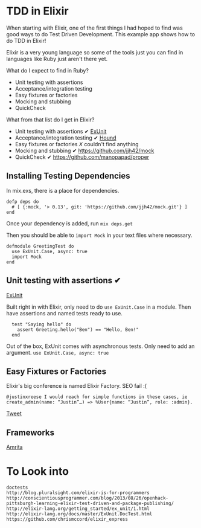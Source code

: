 # TDD in Elixir

When starting with Elixir, one of the first things I had hoped to find was good
ways to do Test Driven Development. This example app shows how to do TDD in
Elixir!

Elixir is a very young language so some of the tools just you can find in
languages like Ruby just aren't there yet.

What do I expect to find in Ruby?

- Unit testing with assertions
- Acceptance/integration testing
- Easy fixtures or factories
- Mocking and stubbing
- QuickCheck

What from that list do I get in Elixir?

- Unit testing with assertions ✔︎ [ExUnit](http://elixir-lang.org/getting_started/ex_unit/1.html)
- Acceptance/integration testing ✔︎ [Hound](https://github.com/HashNuke/hound)
- Easy fixtures or factories 𝘟 couldn't find anything
- Mocking and stubbing ✔︎ https://github.com/jjh42/mock
- QuickCheck ✔︎ https://github.com/manopapad/proper

## Installing Testing Dependencies

In mix.exs, there is a place for dependencies.

````
defp deps do
  # [ {:mock, '> 0.13', git: 'https://github.com/jjh42/mock.git'} ]
end
````

Once your dependency is added, run `mix deps.get`

Then you should be able to `import Mock` in your text files where necessary.

````
defmodule GreetingTest do
  use ExUnit.Case, async: true
  import Mock
end
````

## Unit testing with assertions ✔︎

[ExUnit](http://elixir-lang.org/getting_started/ex_unit/1.html)

Built right in with Elixir, only need to do `use ExUnit.Case` in a module. Then
have assertions and named tests ready to use.

````
  test "Saying hello" do
    assert Greeting.hello("Ben") == "Hello, Ben!"
  end
````

Out of the box, ExUnit comes with asynchronous tests. Only need to add an
argument. `use ExUnit.Case, async: true`

## Easy Fixtures or Factories

Elixir's big conference is named Elixir Factory. SEO fail :(

````
@justinxreese I would reach for simple functions in these cases, ie
create_admin(name: “Justin”…) => %User{name: “Justin”, role: :admin}.
````

[Tweet](https://twitter.com/chris_mccord/status/466371187585863681)

## Frameworks

[Amrita](https://github.com/josephwilk/amrita)

# To Look into
````
doctests
http://blog.pluralsight.com/elixir-is-for-programmers
http://conscientiousprogrammer.com/blog/2013/08/26/openhack-pittsburgh-learning-elixir-test-driven-and-package-publishing/
http://elixir-lang.org/getting_started/ex_unit/1.html
http://elixir-lang.org/docs/master/ExUnit.DocTest.html
https://github.com/chrismccord/elixir_express
````
